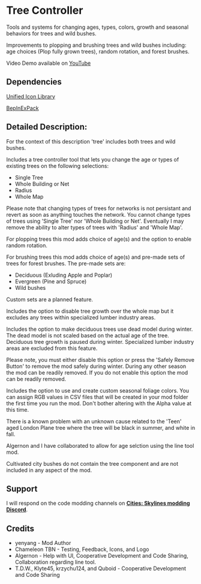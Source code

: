 # Tree Controller

Tools and systems for changing ages, types, colors, growth and seasonal behaviors for trees and wild bushes.

Improvements to plopping and brushing trees and wild bushes including: age choices (Plop fully grown trees), random rotation, and forest brushes.

Video Demo available on [YouTube](https://www.youtube.com/watch?v=YoyMliyWJQU)

## Dependencies
[Unified Icon Library](https://thunderstore.io/c/cities-skylines-ii/p/algernon/Unified_Icon_Library/)

[BepInExPack](https://thunderstore.io/c/cities-skylines-ii/p/BepInEx/BepInExPack/)

## Detailed Description:
For the context of this description 'tree' includes both trees and wild bushes.

Includes a tree controller tool that lets you change the age or types of existing trees on the following selections:
* Single Tree
* Whole Building or Net
* Radius
* Whole Map

Please note that changing types of trees for networks is not persistant and revert as soon as anything touches the network. 
You cannot change types of trees using 'Single Tree' nor 'Whole Building or Net'. Eventually I may remove the ability to alter types of trees with 'Radius' and 'Whole Map'.

For plopping trees this mod adds choice of age(s) and the option to enable random rotation.

For brushing trees this mod adds choice of age(s) and pre-made sets of trees for forest brushes. The pre-made sets are:
* Deciduous (Exluding Apple and Poplar)
* Evergreen (Pine and Spruce)
* Wild bushes 

Custom sets are a planned feature.

Includes the option to disable tree growth over the whole map but it excludes any trees within specialized lumber industry areas.

Includes the option to make deciduous trees use dead model during winter. The dead model is not scaled based on the actual age of the tree.
Deciduous tree growth is paused during winter. Specialized lumber industry areas are excluded from this feature.

Please note, you must either disable this option or press the 'Safely Remove Button' to remove the mod safely during winter.
During any other season the mod can be readily removed. If you do not enable this option the mod can be readily removed.

Includes the option to use and create custom seasonal foliage colors. You can assign RGB values in CSV files that will be created in your mod folder the first time you run the mod.
Don't bother altering with the Alpha value at this time.

There is a known problem with an unknown cause related to the 'Teen' aged London Plane tree where the tree will be black in summer, and white in fall.

Algernon and I have collaborated to allow for age selction using the line tool mod.

Cultivated city bushes do not contain the tree component and are not included in any aspect of the mod.

## Support
I will respond on the code modding channels on [**Cities: Skylines modding Discord**](https://discord.gg/ZaH2zjtk).

## Credits 
* yenyang - Mod Author
* Chameleon TBN - Testing, Feedback, Icons, and Logo
* Algernon - Help with UI, Cooperative Development and Code Sharing, Collaboration regarding line tool.
* T.D.W., Klyte45, krzychu124, and Quboid - Cooperative Development and Code Sharing